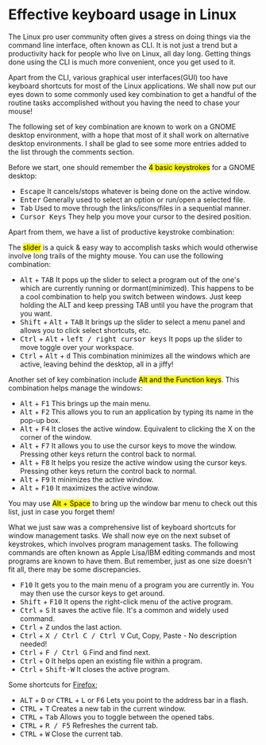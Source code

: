 # Effective keyboard usage in Linux

The Linux pro user community often gives a stress on doing things via the command line interface, often known as CLI. It is not just a trend but a productivity hack for people who live on Linux, all day long. Getting things done using the CLI is much more convenient, once you get used to it.

Apart from the CLI, various graphical user interfaces(GUI) too have keyboard shortcuts for most of the Linux applications. We shall now put our eyes down to some commonly used key combination to get a handful of the routine tasks accomplished without you having the need to chase your mouse!

The following set of key combination are known to work on a GNOME desktop environment, with a hope that most of it shall work on alternative desktop environments. I shall be glad to see some more entries added to the list through the comments section.

Before we start, one should remember the <mark>4 basic keystrokes</mark> for a GNOME desktop:

- <kbd>Escape</kbd> It cancels/stops whatever is being done on the active window.
- <kbd>Enter</kbd> Generally used to select an option or run/open a selected file.
- <kbd>Tab</kbd> Used to move through the links/icons/files in a sequential manner.
- <kbd>Cursor Keys</kbd> They help you move your cursor to the desired position.

Apart from them, we have a list of productive keystroke combination:

The <mark>slider</mark> is a quick & easy way to accomplish tasks which would otherwise involve long trails of the mighty mouse. You can use the following combination:

- <kbd>Alt</kbd> + <kbd>TAB</kbd> It pops up the slider to select a program out of the one's which are currently running or dormant(minimized). This happens to be a cool combination to help you switch between windows. Just keep holding the ALT and keep pressing TAB until you have the program that you want.
- <kbd>Shift</kbd> + <kbd>Alt</kbd> + <kbd>TAB</kbd> It brings up the slider to select a menu panel and allows you to click select shortcuts, etc.
- <kbd>Ctrl</kbd> + <kbd>Alt</kbd> + <kbd>left / right cursor keys</kbd> It pops up the slider to move toggle over your workspace.
- <kbd>Ctrl</kbd> + <kbd>Alt</kbd> + <kbd>d</kbd> This combination minimizes all the windows which are active, leaving behind the desktop, all in a jiffy!

Another set of key combination include <mark>Alt and the Function keys</mark>. This combination helps manage the windows: 

- <kbd>Alt</kbd> + <kbd>F1</kbd> This brings up the main menu.
- <kbd>Alt</kbd> + <kbd>F2</kbd> This allows you to run an application by typing its name in the pop-up box.
- <kbd>Alt</kbd> + <kbd>F4</kbd> It closes the active window. Equivalent to clicking the X on the corner of the window.
- <kbd>Alt</kbd> + <kbd>F7</kbd> It allows you to use the cursor keys to move the window. Pressing other keys return the control back to normal.
- <kbd>Alt</kbd> + <kbd>F8</kbd> It helps you resize the active window using the cursor keys. Pressing other keys return the control back to normal.
- <kbd>Alt</kbd> + <kbd>F9</kbd> It minimizes the active window.
- <kbd>Alt</kbd> + <kbd>F10</kbd> It maximizes the active window.

You may use <mark>Alt + Space</mark> to bring up the window bar menu to check out this list, just in case you forget them!

What we just saw was a comprehensive list of keyboard shortcuts for window management tasks. We shall now eye on the next subset of keystrokes, which involves program management tasks. The following commands are often known as Apple Lisa/IBM editing commands and most programs are known to have them. But remember, just as one size doesn't fit all, there may be some discrepancies.

- <kbd>F10</kbd> It gets you to the main menu of a program you are currently in. You may then use the cursor keys to get around.
- <kbd>Shift</kbd> + <kbd>F10</kbd> It opens the right-click menu of the active program.
- <kbd>Ctrl</kbd> + <kbd>S</kbd> It saves the active file. It's a common and widely used command.
- <kbd>Ctrl</kbd> + <kbd>Z</kbd> undos the last action.
- <kbd>Ctrl</kbd> + <kbd>X / Ctrl C / Ctrl V</kbd> Cut, Copy, Paste - No description needed!
- <kbd>Ctrl</kbd> + <kbd>F / Ctrl G</kbd> Find and find next.
- <kbd>Ctrl</kbd> + <kbd>O</kbd> It helps open an existing file within a program.
- <kbd>Ctrl</kbd> + <kbd>Shift-W</kbd> It closes the active program.

Some shortcuts for [Firefox](http://www.getfirefox.com/);

- <kbd>ALT</kbd> + <kbd>D</kbd> or <kbd>CTRL</kbd> + <kbd>L</kbd> or <kbd>F6</kbd> Lets you point to the address bar in a flash.
- <kbd>CTRL</kbd> + <kbd>T</kbd> Creates a new tab in the current window.
- <kbd>CTRL</kbd> + <kbd>Tab</kbd> Allows you to toggle between the opened tabs.
- <kbd>CTRL</kbd> + <kbd>R / F5</kbd> Refreshes the current tab.
- <kbd>CTRL</kbd> + <kbd>W</kbd> Close the current tab.
